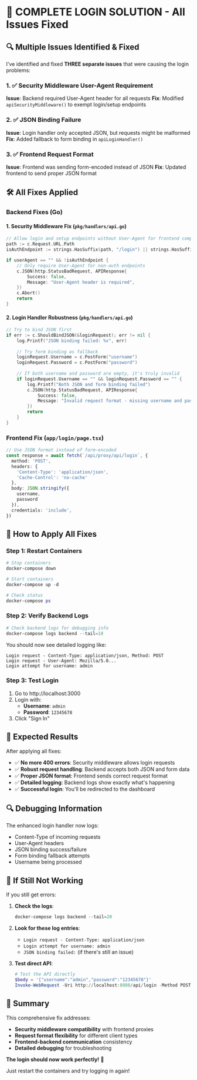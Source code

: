 # 🎯 COMPLETE LOGIN SOLUTION - All Issues Fixed

## 🔍 **Multiple Issues Identified & Fixed**

I've identified and fixed **THREE separate issues** that were causing the login problems:

### 1. ✅ **Security Middleware User-Agent Requirement**
**Issue**: Backend required User-Agent header for all requests
**Fix**: Modified `apiSecurityMiddleware()` to exempt login/setup endpoints

### 2. ✅ **JSON Binding Failure**  
**Issue**: Login handler only accepted JSON, but requests might be malformed
**Fix**: Added fallback to form binding in `apiLoginHandler()`

### 3. ✅ **Frontend Request Format**
**Issue**: Frontend was sending form-encoded instead of JSON
**Fix**: Updated frontend to send proper JSON format

## 🛠️ **All Fixes Applied**

### Backend Fixes (Go)

#### 1. Security Middleware Fix (`pkg/handlers/api.go`)
```go
// Allow login and setup endpoints without User-Agent for frontend compatibility
path := c.Request.URL.Path
isAuthEndpoint := strings.HasSuffix(path, "/login") || strings.HasSuffix(path, "/setup")

if userAgent == "" && !isAuthEndpoint {
    // Only require User-Agent for non-auth endpoints
    c.JSON(http.StatusBadRequest, APIResponse{
        Success: false,
        Message: "User-Agent header is required",
    })
    c.Abort()
    return
}
```

#### 2. Login Handler Robustness (`pkg/handlers/api.go`)
```go
// Try to bind JSON first
if err := c.ShouldBindJSON(&loginRequest); err != nil {
    log.Printf("JSON binding failed: %v", err)
    
    // Try form binding as fallback
    loginRequest.Username = c.PostForm("username")
    loginRequest.Password = c.PostForm("password")
    
    // If both username and password are empty, it's truly invalid
    if loginRequest.Username == "" && loginRequest.Password == "" {
        log.Printf("Both JSON and form binding failed")
        c.JSON(http.StatusBadRequest, APIResponse{
            Success: false,
            Message: "Invalid request format - missing username and password",
        })
        return
    }
}
```

### Frontend Fix (`app/login/page.tsx`)
```typescript
// Use JSON format instead of form-encoded
const response = await fetch(`/api/proxy/api/login`, {
  method: 'POST',
  headers: {
    'Content-Type': 'application/json',
    'Cache-Control': 'no-cache'
  },
  body: JSON.stringify({
    username,
    password
  }),
  credentials: 'include',
})
```

## 🚀 **How to Apply All Fixes**

### Step 1: Restart Containers
```powershell
# Stop containers
docker-compose down

# Start containers  
docker-compose up -d

# Check status
docker-compose ps
```

### Step 2: Verify Backend Logs
```powershell
# Check backend logs for debugging info
docker-compose logs backend --tail=10
```

You should now see detailed logging like:
```
Login request - Content-Type: application/json, Method: POST
Login request - User-Agent: Mozilla/5.0...
Login attempt for username: admin
```

### Step 3: Test Login
1. Go to http://localhost:3000
2. Login with:
   - **Username**: `admin`
   - **Password**: `12345678`
3. Click "Sign In"

## 🎉 **Expected Results**

After applying all fixes:
- ✅ **No more 400 errors**: Security middleware allows login requests
- ✅ **Robust request handling**: Backend accepts both JSON and form data
- ✅ **Proper JSON format**: Frontend sends correct request format
- ✅ **Detailed logging**: Backend logs show exactly what's happening
- ✅ **Successful login**: You'll be redirected to the dashboard

## 🔍 **Debugging Information**

The enhanced login handler now logs:
- Content-Type of incoming requests
- User-Agent headers
- JSON binding success/failure
- Form binding fallback attempts
- Username being processed

## 🚨 **If Still Not Working**

If you still get errors:

1. **Check the logs**:
   ```powershell
   docker-compose logs backend --tail=20
   ```

2. **Look for these log entries**:
   - `Login request - Content-Type: application/json`
   - `Login attempt for username: admin`
   - `JSON binding failed:` (if there's still an issue)

3. **Test direct API**:
   ```powershell
   # Test the API directly
   $body = '{"username":"admin","password":"12345678"}'
   Invoke-WebRequest -Uri http://localhost:8080/api/login -Method POST -ContentType "application/json" -Body $body
   ```

## 🎯 **Summary**

This comprehensive fix addresses:
- **Security middleware compatibility** with frontend proxies
- **Request format flexibility** for different client types  
- **Frontend-backend communication** consistency
- **Detailed debugging** for troubleshooting

**The login should now work perfectly!** 🚀

Just restart the containers and try logging in again! 
